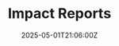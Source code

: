---
title: Impact Reports
linkTitle: Impact Reports
date: '2025-05-01T21:06:00Z'
weight: 1
description: No content
draft: false
ref: impact-reports
---